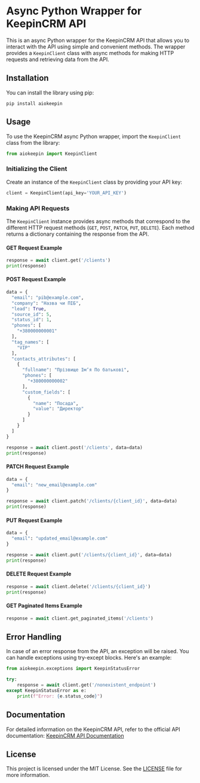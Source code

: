 # Async Python Wrapper for KeepinCRM API

This is an async Python wrapper for the KeepinCRM API that allows you to interact with the API using simple and convenient methods. The wrapper provides a `KeepinClient` class with async methods for making HTTP requests and retrieving data from the API.

## Installation

You can install the library using pip:

```shell
pip install aiokeepin
```

## Usage

To use the KeepinCRM async Python wrapper, import the `KeepinClient` class from the library:

```python
from aiokeepin import KeepinClient
```

### Initializing the Client

Create an instance of the `KeepinClient` class by providing your API key:

```python
client = KeepinClient(api_key='YOUR_API_KEY')
```

### Making API Requests

The `KeepinClient` instance provides async methods that correspond to the different HTTP request methods (`GET`, `POST`, `PATCH`, `PUT`, `DELETE`). Each method returns a dictionary containing the response from the API.

#### GET Request Example

```python
response = await client.get('/clients')
print(response)
```

#### POST Request Example

```python
data = {
  "email": "pib@example.com",
  "company": "Назва чи ПІБ",
  "lead": True,
  "source_id": 5,
  "status_id": 1,
  "phones": [
    "+380000000001"
  ],
  "tag_names": [
    "VIP"
  ],
  "contacts_attributes": [
    {
      "fullname": "Прізвище Імʼя По батькові",
      "phones": [
        "+380000000002"
      ],
      "custom_fields": [
        {
          "name": "Посада",
          "value": "Директор"
        }
      ]
    }
  ]
}

response = await client.post('/clients', data=data)
print(response)
```

#### PATCH Request Example

```python
data = {
  "email": "new_email@example.com"
}

response = await client.patch('/clients/{client_id}', data=data)
print(response)
```

#### PUT Request Example

```python
data = {
  "email": "updated_email@example.com"
}

response = await client.put('/clients/{client_id}', data=data)
print(response)
```

#### DELETE Request Example

```python
response = await client.delete('/clients/{client_id}')
print(response)
```

#### GET Paginated Items Example

```python
response = await client.get_paginated_items('/clients')
```

## Error Handling

In case of an error response from the API, an exception will be raised. You can handle exceptions using try-except blocks. Here's an example:

```python
from aiokeepin.exceptions import KeepinStatusError

try:
    response = await client.get('/nonexistent_endpoint')
except KeepinStatusError as e:
    print(f"Error: {e.status_code}")
```

## Documentation

For detailed information on the KeepinCRM API, refer to the official API documentation: [KeepinCRM API Documentation](https://app.swaggerhub.com/apis/KeepInCRM/keepincrm-api/0.12.3)

## License

This project is licensed under the MIT License. See the [LICENSE](LICENSE) file for more information.